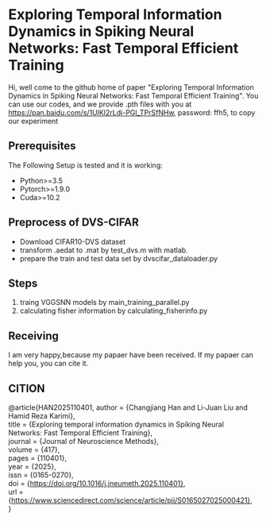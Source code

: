 # Exploring Temporal Information Dynamics in Spiking Neural Networks: Fast Temporal Efficient Training
Hi, well come to the github home of paper "Exploring Temporal Information Dynamics in Spiking Neural Networks: Fast Temporal Efficient Training". You can use our codes, and we provide .pth files with you at https://pan.baidu.com/s/1UlKI2rLdj-PGl_TPrSfNHw, password: ffh5, to copy our experiment 
## Prerequisites
The Following Setup is tested and it is working:
* Python>=3.5
* Pytorch>=1.9.0
* Cuda>=10.2
## Preprocess of DVS-CIFAR
* Download CIFAR10-DVS dataset
* transform .aedat to .mat by test_dvs.m with matlab.
* prepare the train and test data set by dvscifar_dataloader.py
## Steps
1. traing VGGSNN models by main_training_parallel.py
2. calculating fisher information by calculating_fisherinfo.py
## Receiving
I am very happy,because my papaer have been received. If my papaer can help you, you can cite it.

## CITION
@article{HAN2025110401,
 author = {Changjiang Han and Li-Juan Liu and Hamid Reza Karimi},  
 title = {Exploring temporal information dynamics in Spiking Neural Networks: Fast Temporal Efficient Training},   
 journal = {Journal of Neuroscience Methods},   
 volume = {417},   
 pages = {110401},   
 year = {2025},   
 issn = {0165-0270},   
 doi = {https://doi.org/10.1016/j.jneumeth.2025.110401},  
 url = {https://www.sciencedirect.com/science/article/pii/S0165027025000421},   
}
